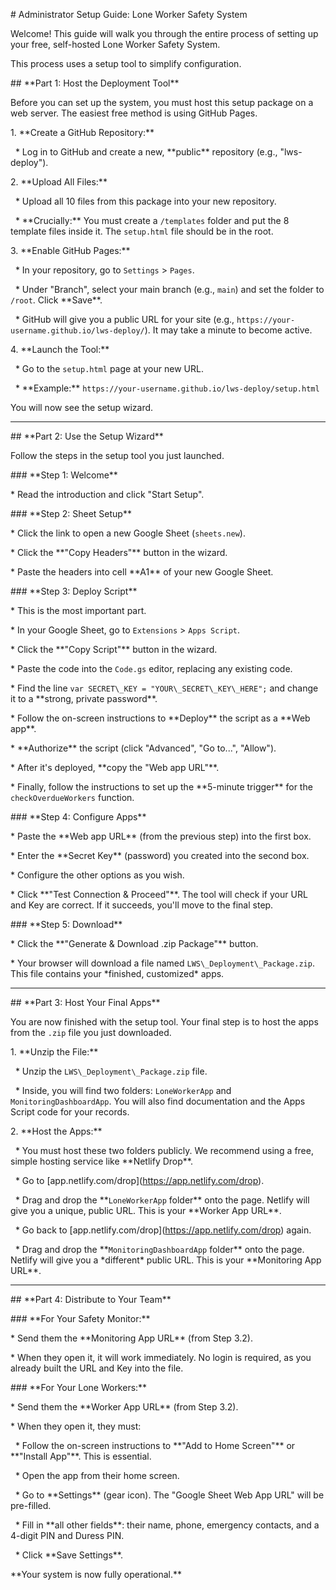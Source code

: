 \# Administrator Setup Guide: Lone Worker Safety System



Welcome! This guide will walk you through the entire process of setting up your free, self-hosted Lone Worker Safety System.



This process uses a setup tool to simplify configuration.



\## \*\*Part 1: Host the Deployment Tool\*\*



Before you can set up the system, you must host this setup package on a web server. The easiest free method is using GitHub Pages.



1\.  \*\*Create a GitHub Repository:\*\*

&nbsp;   \* Log in to GitHub and create a new, \*\*public\*\* repository (e.g., "lws-deploy").

2\.  \*\*Upload All Files:\*\*

&nbsp;   \* Upload all 10 files from this package into your new repository.

&nbsp;   \* \*\*Crucially:\*\* You must create a `/templates` folder and put the 8 template files inside it. The `setup.html` file should be in the root.

3\.  \*\*Enable GitHub Pages:\*\*

&nbsp;   \* In your repository, go to `Settings` > `Pages`.

&nbsp;   \* Under "Branch", select your main branch (e.g., `main`) and set the folder to `/root`. Click \*\*Save\*\*.

&nbsp;   \* GitHub will give you a public URL for your site (e.g., `https://your-username.github.io/lws-deploy/`). It may take a minute to become active.

4\.  \*\*Launch the Tool:\*\*

&nbsp;   \* Go to the `setup.html` page at your new URL.

&nbsp;   \* \*\*Example:\*\* `https://your-username.github.io/lws-deploy/setup.html`



You will now see the setup wizard.



---



\## \*\*Part 2: Use the Setup Wizard\*\*



Follow the steps in the setup tool you just launched.



\### \*\*Step 1: Welcome\*\*

\* Read the introduction and click "Start Setup".



\### \*\*Step 2: Sheet Setup\*\*

\* Click the link to open a new Google Sheet (`sheets.new`).

\* Click the \*\*"Copy Headers"\*\* button in the wizard.

\* Paste the headers into cell \*\*A1\*\* of your new Google Sheet.



\### \*\*Step 3: Deploy Script\*\*

\* This is the most important part.

\* In your Google Sheet, go to `Extensions` > `Apps Script`.

\* Click the \*\*"Copy Script"\*\* button in the wizard.

\* Paste the code into the `Code.gs` editor, replacing any existing code.

\* Find the line `var SECRET\_KEY = "YOUR\_SECRET\_KEY\_HERE";` and change it to a \*\*strong, private password\*\*.

\* Follow the on-screen instructions to \*\*Deploy\*\* the script as a \*\*Web app\*\*.

\* \*\*Authorize\*\* the script (click "Advanced", "Go to...", "Allow").

\* After it's deployed, \*\*copy the "Web app URL"\*\*.

\* Finally, follow the instructions to set up the \*\*5-minute trigger\*\* for the `checkOverdueWorkers` function.



\### \*\*Step 4: Configure Apps\*\*

\* Paste the \*\*Web app URL\*\* (from the previous step) into the first box.

\* Enter the \*\*Secret Key\*\* (password) you created into the second box.

\* Configure the other options as you wish.

\* Click \*\*"Test Connection \& Proceed"\*\*. The tool will check if your URL and Key are correct. If it succeeds, you'll move to the final step.



\### \*\*Step 5: Download\*\*

\* Click the \*\*"Generate \& Download .zip Package"\*\* button.

\* Your browser will download a file named `LWS\_Deployment\_Package.zip`. This file contains your \*finished, customized\* apps.



---



\## \*\*Part 3: Host Your Final Apps\*\*



You are now finished with the setup tool. Your final step is to host the apps from the `.zip` file you just downloaded.



1\.  \*\*Unzip the File:\*\*

&nbsp;   \* Unzip the `LWS\_Deployment\_Package.zip` file.

&nbsp;   \* Inside, you will find two folders: `LoneWorkerApp` and `MonitoringDashboardApp`. You will also find documentation and the Apps Script code for your records.



2\.  \*\*Host the Apps:\*\*

&nbsp;   \* You must host these two folders publicly. We recommend using a free, simple hosting service like \*\*Netlify Drop\*\*.

&nbsp;   \* Go to \[app.netlify.com/drop](https://app.netlify.com/drop).

&nbsp;   \* Drag and drop the \*\*`LoneWorkerApp` folder\*\* onto the page. Netlify will give you a unique, public URL. This is your \*\*Worker App URL\*\*.

&nbsp;   \* Go back to \[app.netlify.com/drop](https://app.netlify.com/drop) again.

&nbsp;   \* Drag and drop the \*\*`MonitoringDashboardApp` folder\*\* onto the page. Netlify will give you a \*different\* public URL. This is your \*\*Monitoring App URL\*\*.



---



\## \*\*Part 4: Distribute to Your Team\*\*



\### \*\*For Your Safety Monitor:\*\*

\* Send them the \*\*Monitoring App URL\*\* (from Step 3.2).

\* When they open it, it will work immediately. No login is required, as you already built the URL and Key into the file.



\### \*\*For Your Lone Workers:\*\*

\* Send them the \*\*Worker App URL\*\* (from Step 3.2).

\* When they open it, they must:

&nbsp;   \* Follow the on-screen instructions to \*\*"Add to Home Screen"\*\* or \*\*"Install App"\*\*. This is essential.

&nbsp;   \* Open the app from their home screen.

&nbsp;   \* Go to \*\*Settings\*\* (gear icon). The "Google Sheet Web App URL" will be pre-filled.

&nbsp;   \* Fill in \*\*all other fields\*\*: their name, phone, emergency contacts, and a 4-digit PIN and Duress PIN.

&nbsp;   \* Click \*\*Save Settings\*\*.



\*\*Your system is now fully operational.\*\*

